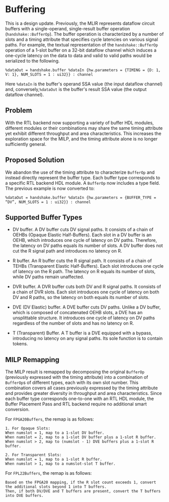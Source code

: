 # Buffering

This is a design update. Previously, the MLIR represents dataflow circuit buffers with a single-operand, single-result buffer operation (`handshake::BufferOp`). The buffer operation is characterized by a number of slots and a timing attribute that specifies cycle latencies on various signal paths. For example, the textual representation of the `handshake::BufferOp` operation of a 1-slot buffer on a 32-bit dataflow channel which induces a one-cycle latency on the data to data and valid to valid paths would be serialized to the following.

```mlir
%dataOut = handshake.buffer %dataIn {hw.parameters = {TIMING = {D: 1, V: 1}, NUM_SLOTS = 1 : ui32}} : channel
```

Here `%dataIn` is the buffer's operand SSA value (the input dataflow channel) and, conversely,`%dataOut` is the buffer's result SSA value (the output dataflow channel).

## Problem

With the RTL backend now supporting a variety of buffer HDL modules, different modules or their combinations may share the same timing attribute yet exhibit different throughput and area characteristics. This increases the exploration space for the MILP, and the timing attribute alone is no longer sufficiently general.

## Proposed Solution

We abandon the use of the timing attribute to characterize `BufferOp` and instead directly represent the buffer type. Each buffer type corresponds to a specific RTL backend HDL module. A `BufferOp` now includes a type field. The previous example is now converted to:

```mlir
%dataOut = handshake.buffer %dataIn {hw.parameters = {BUFFER_TYPE = “DV”, NUM_SLOTS = 1 : ui32}} : channel
```

## Supported Buffer Types

- DV buffer. A DV buffer cuts DV signal paths. It consists of a chain of OEHBs (Opaque Elastic Half-Buffers). Each slot in a DV buffer is an OEHB, which introduces one cycle of latency on DV paths. Therefore, the latency on DV paths equals its number of slots. A DV buffer does not cut the R signal path and introduces no latency on R.

- R buffer. An R buffer cuts the R signal path. It consists of a chain of TEHBs (Transparent Elastic Half-Buffers). Each slot introduces one cycle of latency on the R path. The latency on R equals its number of slots, while DV paths remain unaffected.

- DVR buffer. A DVR buffer cuts both DV and R signal paths. It consists of a chain of DVR slots. Each slot introduces one cycle of latency on both DV and R paths, so the latency on both equals its number of slots.

- DVE (DV Elastic) buffer. A DVE buffer cuts DV paths. Unlike a DV buffer, which is composed of concatenated OEHB slots, a DVE has an unsplittable structure. It introduces one cycle of latency on DV paths regardless of the number of slots and has no latency on R.

- T (Transparent) Buffer. A T buffer is a DVE equipped with a bypass, introducing no latency on any signal paths. Its sole function is to contain tokens.

## MILP Remapping

The MILP result is remapped by decomposing the original `BufferOp` (previously expressed with the timing attribute) into a combination of `BufferOp`s of different types, each with its own slot number. This combination covers all cases previously expressed by the timing attribute and provides greater diversity in throughput and area characteristics. Since each buffer type corresponds one-to-one with an RTL HDL module, the Buffer Placement Pass and RTL backend require no additional smart conversion.

For `FPGA20Buffers`, the remap is as follows:

```
1. For Opaque Slots:
When numslot = 1, map to a 1-slot DV buffer.
When numslot = 2, map to a 1-slot DV buffer plus a 1-slot R buffer.
When numslot > 2, map to (numslot - 1) DVE buffers plus a 1-slot R buffer.

2. For Transparent Slots:
When numslot = 1, map to a 1-slot R buffer.
When numslot > 1, map to a numslot-slot T buffer.
```

For `FPL22Buffers`, the remap is as follows:

```
Based on the FPGA20 mapping, if the R slot count exceeds 1, convert the additional slots beyond 1 into T buffers.
Then, if both DV/DVE and T buffers are present, convert the T buffers into DVE buffers.
```